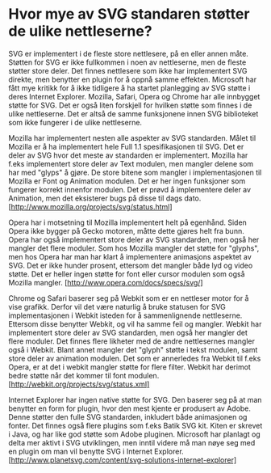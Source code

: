 # Hvor mye av SVG standaren støtter de ulike nettleserne? #
SVG er implementert i de fleste store nettlesere, på en eller annen måte. Støtten for SVG er ikke fullkommen i noen av nettleserne, men de fleste støtter store deler. Det finnes nettlesere som ikke har implementert SVG direkte, men benytter en plugin for å oppnå samme effekten. Microsoft har fått mye kritikk for å ikke tidligere å ha startet planlegging av SVG støtte i deres Internet Explorer. Mozilla, Safari, Opera og Chrome har alle innbygget støtte for SVG. Det er også liten forskjell for hvilken støtte som finnes i de ulike nettleserne. Det er altså de samme funksjonene innen SVG biblioteket som ikke fungerer i de ulike nettleserne.

Mozilla har implementert nesten alle aspekter av SVG standarden. Målet til Mozilla er å ha implementert hele Full 1.1 spesifikasjonen til SVG. Det er deler av SVG hvor det meste av standarden er implementert. Mozilla har f.eks implementert store deler av Text modulen, men mangler delene som har med "glyps" å gjøre. De store bitene som mangler i implementasjonen til Mozilla er Font og Animation modulen. Det er her ingen funksjoner som fungerer korrekt innenfor modulen. Det er prøvd å implementere deler av Animation, men det eksisterer bugs på disse til dags dato.
[http://www.mozilla.org/projects/svg/status.html]

Opera har i motsetning til Mozilla implementert helt på egenhånd. Siden Opera ikke bygger på Gecko motoren, måtte dette gjøres helt fra bunn. Opera har også implementert store deler av SVG standarden, men også her mangler det flere moduler. Som hos Mozilla mangler det støtte for "glyphs", men hos Opera har man har klart å implementere animasjons aspektet av SVG. Det er ikke hunder prosent, ettersom det mangler både lyd og video støtte. Det er heller ingen støtte for font eller cursor modulen som også Mozilla mangler. 
[http://www.opera.com/docs/specs/svg/]

Chrome og Safari baserer seg på Webkit som er en nettleser motor for å vise grafikk. Derfor vil det være naturlig å bruke statusen for SVG implementasjonen i Webkit isteden for å sammenlignende nettleserne. Ettersom disse benytter Webkit, og vil ha samme feil og mangler. Webkit har implementert store deler av SVG standarden, men også her mangler det flere moduler. Det finnes flere likheter med de andre nettlesernes mangler også i Webkit. Blant annet mangler det "glyph" støtte i tekst modulen, samt store deler av animation modulen. Det som er annerledes fra Webkit til f.eks Opera, er at det i webkit mangler støtte for flere filter. Webkit har derimot bedre støtte når det kommer til font modulen.
[http://webkit.org/projects/svg/status.xml]

Internet Explorer har ingen native støtte for SVG. Den baserer seg på at man benytter en form for plugin, hvor den mest kjente er produsert av Adobe. Denne støtter den fulle SVG standarden, inkludert både animasjonen og fonter. Det finnes også flere plugins som f.eks Batik SVG kit. Kiten er skrevet i Java, og har like god støtte som Adobe pluginen. Microsoft har planlagt og delta mer aktivt i SVG utviklingen, men inntil videre må man nøye seg med en plugin om man vil benytte SVG i Internet Explorer.
[http://www.planetsvg.com/content/svg-solutions-internet-explorer]


